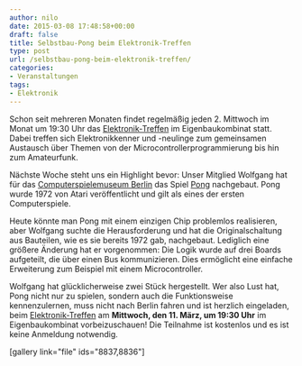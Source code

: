 ```yaml
---
author: nilo
date: 2015-03-08 17:48:58+00:00
draft: false
title: Selbstbau-Pong beim Elektronik-Treffen
type: post
url: /selbstbau-pong-beim-elektronik-treffen/
categories:
- Veranstaltungen
tags:
- Elektronik
---
```


Schon seit mehreren Monaten findet regelmäßig jeden 2. Mittwoch im Monat um 19:30 Uhr das [Elektronik-Treffen](/elektronik-treffen/) im Eigenbaukombinat statt. Dabei treffen sich Elektronikkenner und -neulinge zum gemeinsamen Austausch über Themen von der Microcontrollerprogrammierung bis hin zum Amateurfunk. <!-- more -->

Nächste Woche steht uns ein Highlight bevor: Unser Mitglied Wolfgang hat für das [Computerspielemuseum Berlin](http:/https://www.computerspielemuseum.de/) das Spiel [Pong](http:/https://www.pong-story.com/) nachgebaut. Pong wurde 1972 von Atari veröffentlicht und gilt als eines der ersten Computerspiele. 

Heute könnte man Pong mit einem einzigen Chip problemlos realisieren, aber Wolfgang suchte die Herausforderung und hat die Originalschaltung aus Bauteilen, wie es sie bereits 1972 gab, nachgebaut. Lediglich eine größere Änderung hat er vorgenommen: Die Logik wurde auf drei Boards aufgeteilt, die über einen Bus kommunizieren. Dies ermöglicht eine einfache Erweiterung zum Beispiel mit einem Microcontroller.

Wolfgang hat glücklicherweise zwei Stück hergestellt. Wer also Lust hat, Pong nicht nur zu spielen, sondern auch die Funktionsweise kennenzulernen, muss nicht nach Berlin fahren und ist herzlich eingeladen, beim [Elektronik-Treffen](/elektronik-treffen/) am **Mittwoch, den 11. März, um 19:30 Uhr** im Eigenbaukombinat vorbeizuschauen! Die Teilnahme ist kostenlos und es ist keine Anmeldung notwendig.

[gallery link="file" ids="8837,8836"]
